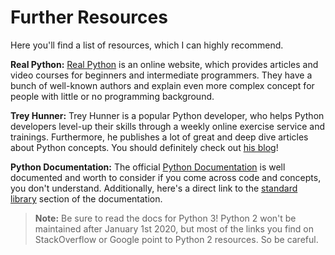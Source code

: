 # Further Resources

Here you'll find a list of resources, which I can highly recommend.

**Real Python:** [Real Python](realpython) is an online website, which provides articles and video courses for beginners and intermediate programmers.
They have a bunch of well-known authors and explain even more complex concept for people with little or no programming background.

**Trey Hunner:** Trey Hunner is a popular Python developer, who helps Python developers level-up their skills through a weekly online exercise service and trainings.
Furthermore, he publishes a lot of great and deep dive articles about Python concepts.
You should definitely check out [his blog][treyhunner]!

**Python Documentation:** The official [Python Documentation][pythondocs] is well documented and worth to consider if you come across code and concepts, you don't understand.
Additionally, here's a direct link to the [standard library][standardlib] section of the documentation.

> **Note:** Be sure to read the docs for Python 3! Python 2 won't be maintained after January 1st 2020, but most of the links you find on StackOverflow or Google point to Python 2 resources.
> So be careful.


[pythondocs]: https://docs.python.org/3/
[realpython]: https://realpython.com/
[standardlib]: https://docs.python.org/3/library/index.html
[treyhunner]: https://treyhunner.com/blog/archives/

